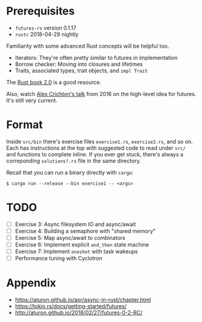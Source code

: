 # Prerequisites
 - `futures-rs` version 0.1.17
 - `rustc` 2018-04-29 nightly

Familiarity with some advanced Rust concepts will be helpful too.
 - Iterators: They're often pretty similar to futures in implementation
 - Borrow checker: Moving into closures and lifetimes
 - Traits, associated types, trait objects, and `impl Trait`

The [Rust book 2.0](https://doc.rust-lang.org/book/second-edition/) is a good
resource.

Also, watch [Alex Crichton's talk](https://www.youtube.com/watch?v=bcrzfivXpc4)
from 2016 on the high-level idea for futures.  It's still very current.

# Format
Inside `src/bin` there's exercise files `exercise1.rs`, `exercise2.rs`, and so
on.  Each has instructions at the top with suggested code to read under `src/`
and functions to complete inline.  If you ever get stuck, there's always a
correponding `solutions?.rs` file in the same directory.

Recall that you can run a binary directly with `cargo`:
```
$ cargo run --release --bin exercise1 -- <args>
```

# TODO
- [ ] Exercise 3: Async filesystem IO and async/await
- [ ] Exercise 4: Building a semaphore with "shared memory"
- [ ] Exercise 5: Map async/await to combinators
- [ ] Exercise 6: Implement explicit `and_then` state machine
- [ ] Exercise 7: Implement `oneshot` with task wakeups
- [ ] Performance tuning with Cyclotron

# Appendix
- https://aturon.github.io/apr/async-in-rust/chapter.html
- https://tokio.rs/docs/getting-started/futures/
- http://aturon.github.io/2018/02/27/futures-0-2-RC/